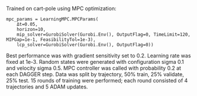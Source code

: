 Trained on cart-pole using MPC optimization:

```
mpc_params = LearningMPC.MPCParams(
    Δt=0.05,
    horizon=10,
    mip_solver=GurobiSolver(Gurobi.Env(), OutputFlag=0, TimeLimit=120, MIPGap=1e-1, FeasibilityTol=1e-3),
    lcp_solver=GurobiSolver(Gurobi.Env(), OutputFlag=0))
```

Best performance was with gradient sensitivity set to 0.2. Learning rate was fixed at 1e-3. Random states were generated with configuration sigma 0.1 and velocity sigma 0.5. MPC controller was called with probability 0.2 at each DAGGER step. Data was split by trajectory, 50% train, 25% validate, 25% test. 15 rounds of training were performed; each round consisted of 4 trajectories and 5 ADAM updates. 
